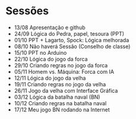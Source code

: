 # Sessões

- 13/08	 Apresentação e github
- 24/09	 Lógica do Pedra, papel, tesoura (PPT)
- 01/10	 PPT + Lagarto, Spock: Lógica melhorada
- 08/10	 Não haverá Sessão (Conselho de classe)
- 15/10	 PPT no Arduino
- 22/10	 Lógica do jogo da forca
- 29/10	 Criando regras no jogo da forca
- 05/11	 Homem vs. Máquina: Forca com IA
- 12/11	 Lógica do jogo da velha
- 19/11	 Criando regras no jogo da velha
- 26/11	 Jogo da velha com Interface Gráfica
- 03/12	 Lógica da batalha naval (BN)
- 10/12	 Criando regras na batalha naval
- 17/12	 Meu jogo BN rodando na Internet
